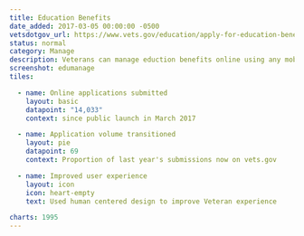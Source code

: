 ```yaml
---
title: Education Benefits
date_added: 2017-03-05 00:00:00 -0500
vetsdotgov_url: https://www.vets.gov/education/apply-for-education-benefits/application/1995
status: normal
category: Manage
description: Veterans can manage eduction benefits online using any mobile device
screenshot: edumanage
tiles:

  - name: Online applications submitted
    layout: basic
    datapoint: "14,033"
    context: since public launch in March 2017

  - name: Application volume transitioned
    layout: pie
    datapoint: 69
    context: Proportion of last year's submissions now on vets.gov

  - name: Improved user experience
    layout: icon
    icon: heart-empty
    text: Used human centered design to improve Veteran experience

charts: 1995
---
```

